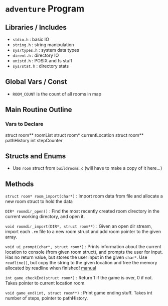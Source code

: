 # `adventure` Program

## Libraries / Includes
+ `stdio.h` : basic IO
+ `string.h` : string manipulation
+ `sys/types.h` : system data types
+ `dirent.h` : directory IO
+ `unistd.h` : POSIX and fs stuff
+ `sys/stat.h` : directory stats

## Global Vars / Const
+ `ROOM_COUNT` is the count of all rooms in map

## Main Routine Outline
### Vars to Declare
struct room** roomList
struct room* currentLocation
struct room** pathHistory
int stepCounter

## Structs and Enums
+ Use `room` struct from `buildrooms.c` (will have to make a copy of it here...)

## Methods

`struct room* room_import(char*)` : 
Import room data from file and allocate a new room struct to hold the data

`DIR* roomdir_open()` : 
Find the most recently created room directory in the current working directory,
and open it.

`void roomdir_import(DIR*, struct room**)` : 
Given an open dir stream, import each `.rm` file to a new room struct and add
room pointer to the given array.

`void ui_prompt(char*, struct room*)` : 
Prints information about the current location to console (from given room
struct), and prompts the user for input. Has no return value, but stores the
user input in the given `char*`.
Use `readline()`, but copy the string to the given location and free the memory
allocated by readline when finished!
[manual](https://linux.die.net/man/3/readline)

`int game_checkEnd(struct room*)` : 
Return 1 if the game is over, 0 if not. Takes pointer to current location room.

`void game_end(int, struct room**)` : 
Print game ending stuff. Takes int number of steps, pointer to pathHistory.


